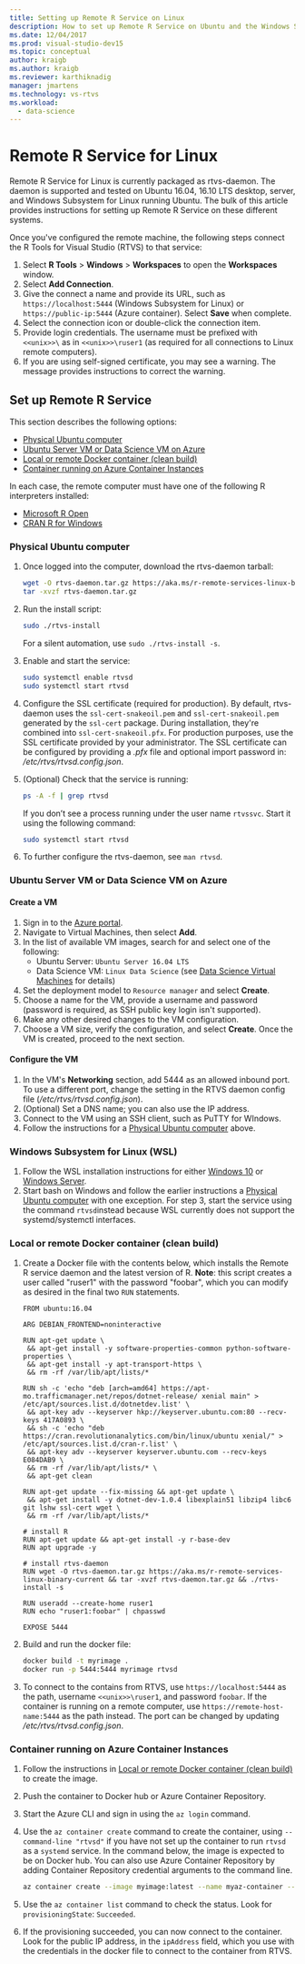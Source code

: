 ```yaml
---
title: Setting up Remote R Service on Linux
description: How to set up Remote R Service on Ubuntu and the Windows Subsystem for Linux.
ms.date: 12/04/2017
ms.prod: visual-studio-dev15
ms.topic: conceptual
author: kraigb
ms.author: kraigb
ms.reviewer: karthiknadig
manager: jmartens
ms.technology: vs-rtvs
ms.workload:
  - data-science
---
```


# Remote R Service for Linux

Remote R Service for Linux is currently packaged as rtvs-daemon. The daemon is supported and tested on Ubuntu 16.04, 16.10 LTS desktop, server, and Windows Subsystem for Linux running Ubuntu. The bulk of this article provides instructions for setting up Remote R Service on these different systems.

Once you've configured the remote machine, the following steps connect the R Tools for Visual Studio (RTVS) to that service:

1. Select **R Tools** > **Windows** > **Workspaces** to open the **Workspaces** window.
1. Select **Add Connection**.
1. Give the connect a name and provide its URL, such as `https://localhost:5444` (Windows Subsystem for Linux) or `https://public-ip:5444` (Azure container). Select **Save** when complete.
1. Select the connection icon or double-click the connection item.
1. Provide login credentials. The username must be prefixed with `<<unix>>\` as in `<<unix>>\ruser1` (as required for all connections to Linux remote computers).
1. If you are using self-signed certificate, you may see a warning. The message provides instructions to correct the warning.

## Set up Remote R Service

This section describes the following options:

- [Physical Ubuntu computer](#physical-ubuntu-computer)
- [Ubuntu Server VM or Data Science VM on Azure](#ubuntu-server-vm-or-data-science-vm-on-azure)
- [Local or remote Docker container (clean build)](#local-or-remote-docker-container-clean-build)
- [Container running on Azure Container Instances](#container-running-on-azure-container-instances)

In each case, the remote computer must have one of the following R interpreters installed:

- [Microsoft R Open](https://mran.microsoft.com/open/)
- [CRAN R for Windows](https://cran.r-project.org/bin/linux/ubuntu/)

### Physical Ubuntu computer

1. Once logged into the computer, download the rtvs-daemon tarball:

    ```bash
    wget -O rtvs-daemon.tar.gz https://aka.ms/r-remote-services-linux-binary-current
    tar -xvzf rtvs-daemon.tar.gz
    ```

1. Run the install script:

    ```bash
    sudo ./rtvs-install
    ```

    For a silent automation, use `sudo ./rtvs-install -s`.

1. Enable and start the service:

    ```bash
    sudo systemctl enable rtvsd
    sudo systemctl start rtvsd
    ```

1. Configure the SSL certificate (required for production). By default, rtvs-daemon uses the `ssl-cert-snakeoil.pem` and `ssl-cert-snakeoil.pem` generated by the `ssl-cert` package. During installation, they're combined into `ssl-cert-snakeoil.pfx`. For production purposes, use the SSL certificate provided by your administrator. The SSL certificate can be configured by providing a *.pfx* file and optional import password in: */etc/rtvs/rtvsd.config.json*.

1. (Optional) Check that the service is running:

    ```bash
    ps -A -f | grep rtvsd
    ```

    If you don’t see a process running under the user name `rtvssvc`. Start it using the following command:

    ```bash
    sudo systemctl start rtvsd
    ```

1. To further configure the rtvs-daemon, see `man rtvsd`.

### Ubuntu Server VM or Data Science VM on Azure

#### Create a VM

1. Sign in to the [Azure portal](https://portal.azure.com).
1. Navigate to Virtual Machines, then select **Add**.
1. In the list of available VM images, search for and select one of the following:
    - Ubuntu Server: `Ubuntu Server 16.04 LTS`
    - Data Science VM: `Linux Data Science` (see [Data Science Virtual Machines](https://azure.microsoft.com/services/virtual-machines/data-science-virtual-machines/) for details)
1. Set the deployment model to `Resource manager` and select **Create**.
1. Choose a name for the VM, provide a username and password (password is required, as SSH public key login isn't supported).
1. Make any other desired changes to the VM configuration.
1. Choose a VM size, verify the configuration, and select **Create**. Once the VM is created, proceed to the next section.

#### Configure the VM

1. In the VM's **Networking** section, add 5444 as an allowed inbound port. To use a different port, change the setting in the RTVS daemon config file (*/etc/rtvs/rtvsd.config.json*).
1. (Optional) Set a DNS name; you can also use the IP address.
1. Connect to the VM using an SSH client, such as PuTTY for WIndows.
1. Follow the instructions for a [Physical Ubuntu computer](#physical-ubuntu-computer) above.

### Windows Subsystem for Linux (WSL)

1. Follow the WSL installation instructions for either [Windows 10](/windows/wsl/install-win10#install-the-windows-subsystem-for-linux) or [Windows Server](/windows/wsl/install-on-server#enable-the-windows-subsystem-for-linux-wsl).
1. Start bash on Windows and follow the earlier instructions a [Physical Ubuntu computer](#physical-ubuntu-computer) with one exception. For step 3, start the service using the command `rtvsd`instead  because WSL currently does not support the systemd/systemctl interfaces.

### Local or remote Docker container (clean build)

1. Create a Docker file with the contents below, which installs the Remote R service daemon and the latest version of R. **Note**: this script creates a user called "ruser1" with the password "foobar", which you can modify as desired in the final two `RUN` statements.

    ```docker
    FROM ubuntu:16.04

    ARG DEBIAN_FRONTEND=noninteractive

    RUN apt-get update \
     && apt-get install -y software-properties-common python-software-properties \
     && apt-get install -y apt-transport-https \
     && rm -rf /var/lib/apt/lists/*

    RUN sh -c 'echo "deb [arch=amd64] https://apt-mo.trafficmanager.net/repos/dotnet-release/ xenial main" > /etc/apt/sources.list.d/dotnetdev.list' \
     && apt-key adv --keyserver hkp://keyserver.ubuntu.com:80 --recv-keys 417A0893 \
     && sh -c 'echo "deb https://cran.revolutionanalytics.com/bin/linux/ubuntu xenial/" > /etc/apt/sources.list.d/cran-r.list' \
     && apt-key adv --keyserver keyserver.ubuntu.com --recv-keys E084DAB9 \
     && rm -rf /var/lib/apt/lists/* \
     && apt-get clean

    RUN apt-get update --fix-missing && apt-get update \
     && apt-get install -y dotnet-dev-1.0.4 libexplain51 libzip4 libc6 git lshw ssl-cert wget \
     && rm -rf /var/lib/apt/lists/*

    # install R
    RUN apt-get update && apt-get install -y r-base-dev
    RUN apt upgrade -y

    # install rtvs-daemon
    RUN wget -O rtvs-daemon.tar.gz https://aka.ms/r-remote-services-linux-binary-current && tar -xvzf rtvs-daemon.tar.gz && ./rtvs-install -s

    RUN useradd --create-home ruser1
    RUN echo "ruser1:foobar" | chpasswd

    EXPOSE 5444
    ```

1. Build and run the docker file:

    ```bash
    docker build -t myrimage .
    docker run -p 5444:5444 myrimage rtvsd
    ```

1. To connect to the contains from RTVS, use `https://localhost:5444` as the path, username `<<unix>>\ruser1`, and password `foobar`. If the container is running on a remote computer, use `https://remote-host-name:5444` as the path instead. The port can be changed by updating */etc/rtvs/rtvsd.config.json*.

### Container running on Azure Container Instances

1. Follow the instructions in [Local or remote Docker container (clean build)](#local-or-remote-docker-container-clean-build) to create the image.
1. Push the container to Docker hub or Azure Container Repository.
1. Start the Azure CLI and sign in using the `az login` command.
1. Use the `az container create` command to create the container, using `--command-line "rtvsd"` if you have not set up the container to run `rtvsd` as a `systemd` service. In the command below, the image is expected to be on Docker hub. You can also use Azure Container Repository by adding Container Repository credential arguments to the command line.

    ```bash
    az container create --image myimage:latest --name myaz-container --resource-group myaz-container-res --ip-address public --port 5444 --cpu 2 --memory 4 --command-line "rtvsd"
    ```

1. Use the `az container list` command to check the status. Look for `provisioningState`: `Succeeded`.
1. If the provisioning succeeded, you can now connect to the container. Look for the public IP address, in the `ipAddress` field, which you use with the credentials in the docker file to connect to the container from RTVS.

